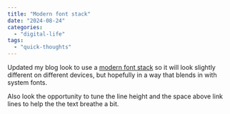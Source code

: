 ```yaml
---
title: "Modern font stack"
date: "2024-08-24"
categories: 
  - "digital-life"
tags: 
  - "quick-thoughts"
---
```


Updated my blog look to use a [modern font stack](https://modernfontstacks.com/) so it will look slightly different on different devices, but hopefully in a way that blends in with system fonts.

Also look the opportunity to tune the line height and the space above link lines to help the the text breathe a bit.
